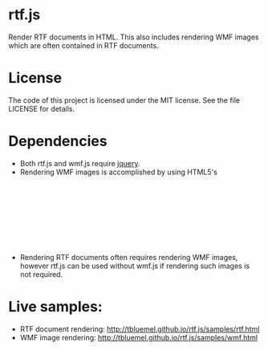 # rtf.js
Render RTF documents in HTML.  This also includes rendering WMF images which are often contained in RTF documents.

# License
The code of this project is licensed under the MIT license.  See the file LICENSE for details.

# Dependencies
* Both rtf.js and wmf.js require [jquery](https://jquery.com/).
* Rendering WMF images is accomplished by using HTML5's <svg> feature, which means that wmf.js depends on the handy [jquery.svg.js plugin](https://github.com/kbwood/svg).
* Rendering RTF documents often requires rendering WMF images, however rtf.js can be used without wmf.js if rendering such images is not required.

# Live samples:
* RTF document rendering: http://tbluemel.github.io/rtf.js/samples/rtf.html
* WMF image rendering: http://tbluemel.github.io/rtf.js/samples/wmf.html
